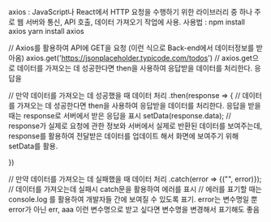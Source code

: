 axios :
    JavaScript나 React에서 HTTP 요청을 수행하기 위한 라이브러리 중 하나
    주로 웹 서버와 통신, API 호출, 데이터 가져오기 작업에 사용.
        사용법 : npm install axios
                 yarn install axios


 // Axios를 활용하여 API에 GET을 요청 (이런 식으로 Back-end에서 데이터정보를 받아옴)
axios.get('https://jsonplaceholder.typicode.com/todos') // axios.get으로 데이터를 가져오는 데 성공한다면 then을 사용하여 응답받을 데이터를 처리한다. 응답을 
        
// 만약 데이터를 가져오는 데 성공했을 때 데이터 처리
.then(response => { // 데이터를 가져오는 데 성공한다면 then을 사용하여 응답받을 데이터를 처리한다. 응답을 받을 때는 response로 서버에서 받은 응답을 표시
    setData(response.data); // response가 실제로 요청에 관한 정보와 서버에서 실제로 반환된 데이터를 보여주는데, response를 활용하여 전달받은 데이터를
                               업데이트 해서 화면에 보여주기 위해 setData를 활용.
    
})

// 만약 데이터를 가져오는 데 실패했을 때 데이터 처리
.catch(error => {("", error)});
// 데이터를 가져오는데 실패시 catch문을 활용하여 에러를 표시
// 에러를 표기할 때는 console.log 를 활용하여 개발자들 간에 보여질 수 있도록 표기. error는 변수명일 뿐 error가 아닌 err, aaa 이런 변수명으로 받고 싶다면 변수명을 변경해서 표기해도 좋음